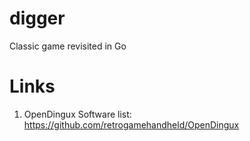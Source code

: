 # digger
Classic game revisited in Go

# Links
1. OpenDingux Software list: https://github.com/retrogamehandheld/OpenDingux
